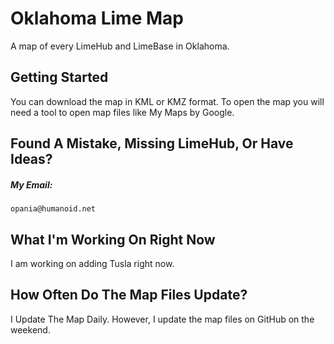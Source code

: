 # Oklahoma Lime Map
A map of every LimeHub and LimeBase in Oklahoma.
## Getting Started
You can download the map in KML or KMZ format. To open the map you will need a tool to open map files like My Maps by Google.
## Found A Mistake, Missing LimeHub, Or Have Ideas?
##### My Email:
    opania@humanoid.net
## What I'm Working On Right Now
I am working on adding Tusla right now.
## How Often Do The Map Files Update?
 I Update The Map Daily. However, I update the map files on GitHub on the weekend.
